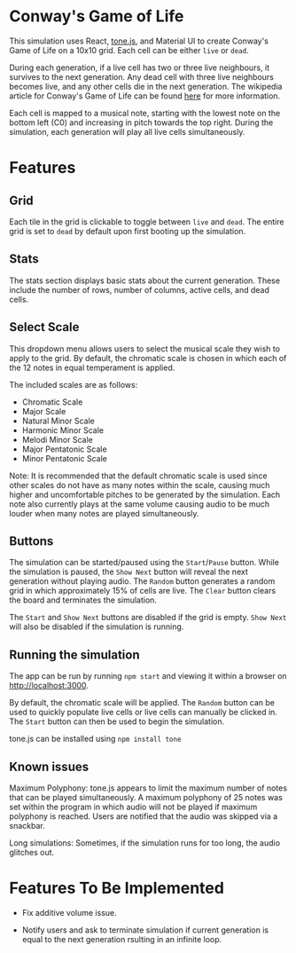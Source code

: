 # Conway's Game of Life

This simulation uses React, [tone.js](https://app.codecov.io/gh/Tonejs/Tone.js), and Material UI to create Conway's Game of Life on a 10x10 grid. Each cell can be either `live` or `dead`.

During each generation, if a live cell has two or three live neighbours, it survives to the next generation. Any dead cell with three live neighbours becomes live, and any other cells die in the next generation. The wikipedia article for Conway's Game of Life can be found [here](https://en.wikipedia.org/wiki/Conway's_Game_of_Life) for more information.

Each cell is mapped to a musical note, starting with the lowest note on the bottom left (C0) and increasing in pitch towards the top right. During the simulation, each generation will play all live cells simultaneously.

# Features

## Grid
Each tile in the grid is clickable to toggle between `live` and `dead`. The entire grid is set to `dead` by default upon first booting up the simulation.

## Stats
The stats section displays basic stats about the current generation. These include the number of rows, number of columns, active cells, and dead cells.

## Select Scale
This dropdown menu allows users to select the musical scale they wish to apply to the grid. By default, the chromatic scale is chosen in which each of the 12 notes in equal temperament is applied.

The included scales are as follows:
- Chromatic Scale
- Major Scale
- Natural Minor Scale
- Harmonic Minor Scale
- Melodi Minor Scale
- Major Pentatonic Scale
- Minor Pentatonic Scale

Note: It is recommended that the default chromatic scale is used since other scales do not have as many notes within the scale, causing much higher and uncomfortable pitches to be generated by the simulation. Each note also currently plays at the same volume causing audio to be much louder when many notes are played simultaneously.

## Buttons
The simulation can be started/paused using the `Start`/`Pause` button. While the simulation is paused, the `Show Next` button will reveal the next generation without playing audio. The `Random` button generates a random grid in which approximately 15% of cells are live. The `Clear` button clears the board and terminates the simulation.

The `Start` and `Show Next` buttons are disabled if the grid is empty. `Show Next` will also be disabled if the simulation is running. 

## Running the simulation

The app can be run by running `npm start` and viewing it within a browser on [http://localhost:3000](http://localhost:3000).

By default, the chromatic scale will be applied. The `Random` button can be used to quickly populate live cells or live cells can manually be clicked in. The `Start` button can then be used to begin the simulation.

tone.js can be installed using `npm install tone`

## Known issues

Maximum Polyphony: tone.js appears to limit the maximum number of notes that can be played simultaneously. A maximum polyphony of 25 notes was set within the program in which audio will not be played if maximum polyphony is reached. Users are notified that the audio was skipped via a snackbar.

Long simulations: Sometimes, if the simulation runs for too long, the audio glitches out.

# Features To Be Implemented
- Fix additive volume issue.

- Notify users and ask to terminate simulation if current generation is equal to the next generation rsulting in an infinite loop.